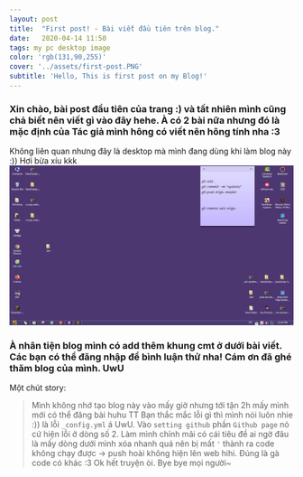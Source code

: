 ```yaml
---
layout: post
title:  "First post! - Bài viết đầu tiên trên blog."
date:   2020-04-14 11:50
tags: my pc desktop image
color: 'rgb(131,90,255)'
cover: '../assets/first-post.PNG'
subtitle: 'Hello, This is first post on my Blog!'
---
```


### Xin chào, bài post đầu tiên của trang :) và tất nhiên mình cũng chả biết nên viết gì vào đây hehe. À có 2 bài nữa nhưng đó là mặc định của Tác giả mình hông có viết nên hông tính nha :3

Không liên quan nhưng đây là desktop mà mình đang dùng khi làm blog này :)) Hơi bừa xíu kkk
![My desktop](https://raw.githubusercontent.com/nameiscashier/nameiscashier.github.io/master/assets/first-post.PNG)

### À nhân tiện blog mình có add thêm khung cmt ở dưới bài viết. Các bạn có thể đăng nhập để bình luận thử nha! Cám ơn đã ghé thăm blog của mình. UwU

Một chút story:
> Mình không nhớ tạo blog này vào mấy giờ nhưng tới tận 2h mấy mình mới có thể đăng bài huhu TT
> Bạn thắc mắc lỗi gì thì mình nói luôn nhie :)) là lỗi `_config.yml` á UwU. Vào `setting github` phần `Github page` nó cứ hiện lỗi ở dòng số 2. Làm mình chỉnh mãi có cái tiêu đề ai ngờ đâu là mấy dòng dưới mình xóa nhanh quá nên bị mất `'` thành ra code không chạy được -> push hoài không hiện lên web hihi.
> Đúng là gà code có khác :3 Ok hết truyện òi. Bye bye mọi người~